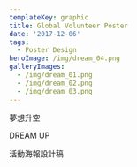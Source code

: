 ```yaml
---
templateKey: graphic
title: Global Volunteer Poster
date: '2017-12-06'
tags:
  - Poster Design
heroImage: /img/dream_04.png
galleryImages:
  - /img/dream_01.png
  - /img/dream_02.png
  - /img/dream_03.png
---
```

夢想升空

DREAM UP

活動海報設計稿
